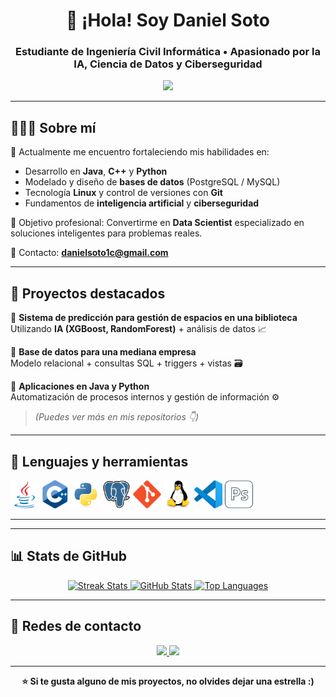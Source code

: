 <h1 align="center">👋 ¡Hola! Soy Daniel Soto</h1>
<h3 align="center">Estudiante de Ingeniería Civil Informática • Apasionado por la IA, Ciencia de Datos y Ciberseguridad</h3>

<p align="center">
  <img src="https://media2.giphy.com/media/v1.Y2lkPTc5MGI3NjExdDJheTI4aWlydGYxMjE4NDM1YXJ5bDBlczBhbzdwd2ZpcGlneGQ1aCZlcD12MV9pbnRlcm5hbF9naWZfYnlfaWQmY3Q9Zw/LD2ZJ0pdNmCxFikNQ5/giphy.gif" width="280">
</p>

---

## 👨🏻‍💻 Sobre mí

🚀 Actualmente me encuentro fortaleciendo mis habilidades en:

- Desarrollo en **Java**, **C++** y **Python**
- Modelado y diseño de **bases de datos** (PostgreSQL / MySQL)
- Tecnología **Linux** y control de versiones con **Git**
- Fundamentos de **inteligencia artificial** y **ciberseguridad**

🎯 Objetivo profesional: Convertirme en **Data Scientist** especializado en soluciones inteligentes para problemas reales.

📩 Contacto: **danielsoto1c@gmail.com**

---

## 📌 Proyectos destacados

🔹 **Sistema de predicción para gestión de espacios en una biblioteca**  
Utilizando **IA (XGBoost, RandomForest)** + análisis de datos 📈

🔹 **Base de datos para una mediana empresa**  
Modelo relacional + consultas SQL + triggers + vistas 🗃️

🔹 **Aplicaciones en Java y Python**  
Automatización de procesos internos y gestión de información ⚙️

> *(Puedes ver más en mis repositorios 👇)*

---

## 🧰 Lenguajes y herramientas

<p align="left">
    <img src="https://raw.githubusercontent.com/devicons/devicon/master/icons/java/java-original.svg" width="45"/>
    <img src="https://raw.githubusercontent.com/devicons/devicon/master/icons/cplusplus/cplusplus-original.svg" width="45"/>
    <img src="https://raw.githubusercontent.com/devicons/devicon/master/icons/python/python-original.svg" width="45"/>
    <img src="https://raw.githubusercontent.com/devicons/devicon/master/icons/postgresql/postgresql-original.svg" width="45"/>
    <img src="https://raw.githubusercontent.com/devicons/devicon/master/icons/git/git-original.svg" width="45"/>
    <img src="https://raw.githubusercontent.com/devicons/devicon/master/icons/linux/linux-original.svg" width="45"/>
    <img src="https://raw.githubusercontent.com/devicons/devicon/master/icons/vscode/vscode-original.svg" width="45"/>
    <img src="https://raw.githubusercontent.com/devicons/devicon/master/icons/photoshop/photoshop-line.svg" width="45"/>
</p>

---

---

## 📊 Stats de GitHub

<div align="center">

<a href="https://github.com/diss17">
  <img src="https://streak-stats.demolab.com/?user=diss17&theme=tokyonight&locale=es&hide_border=true" alt="Streak Stats" />
</a>

<a href="https://github.com/diss17">
  <img src="https://github-readme-stats-git-masterrstaa-rickstaa.vercel.app/api?username=diss17&show_icons=true&theme=tokyonight&hide_border=true&locale=es" alt="GitHub Stats" />
</a>

<a href="https://github.com/diss17">
  <img src="https://github-readme-stats-git-masterrstaa-rickstaa.vercel.app/api/top-langs/?username=diss17&layout=compact&theme=tokyonight&hide_border=true&locale=es" alt="Top Languages" />
</a>

</div>


---

## 🤝 Redes de contacto

<p align="center">
  <a href="https://twitter.com/diss_17" target="_blank">
    <img src="https://skillicons.dev/icons?i=twitter" width="45"/>
  </a>
  <a href="https://instagram.com/diss_15" target="_blank">
    <img src="https://skillicons.dev/icons?i=instagram" width="45"/>
  </a>
</p>

---

<p align="center"><b>⭐ Si te gusta alguno de mis proyectos, no olvides dejar una estrella :)</b></p>

